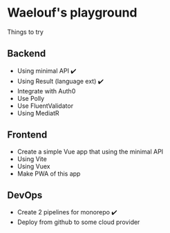 # Waelouf's playground

Things to try 

## Backend
- Using minimal API ✔️
- Using Result (language ext) ✔️
- Integrate with Auth0
- Use Polly 
- Use FluentValidator
- Using MediatR

## Frontend
- Create a simple Vue app that using the minimal API
- Using Vite
- Using Vuex 
- Make PWA of this app

## DevOps
- Create 2 pipelines for monorepo ✔️
- Deploy from github to some cloud provider 
